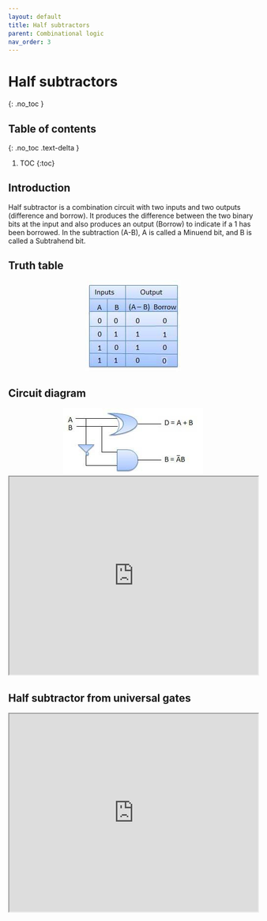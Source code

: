 ```yaml
---
layout: default
title: Half subtractors
parent: Combinational logic
nav_order: 3
---
```


# Half subtractors
{: .no_toc }

## Table of contents
{: .no_toc .text-delta }

1. TOC
{:toc}

## Introduction

Half subtractor is a combination circuit with two inputs and two outputs (difference and borrow). 
It produces the difference between the two binary bits at the input and also produces an output (Borrow) to indicate if a 1 has been borrowed. 
In the subtraction (A-B), A is called a Minuend bit, and B is called a Subtrahend bit.

## Truth table

<div style="text-align:center"><img src="../../assets/images/halfsubstrator_truthtable.jpg" /></div>

## Circuit diagram

<div style="text-align:center"><img src="../../assets/images/halfsubstrator_circuitdiagram.jpg" /></div>

<iframe width="100%" height="400px" src="https://circuitverse.org/simulator/embed/12120" id="projectPreview" scrolling="no" webkitAllowFullScreen mozAllowFullScreen allowFullScreen> </iframe>

## Half subtractor from universal gates 

<iframe width="100%" height="400px" src="https://circuitverse.org/simulator/embed/101817" id="halfSubtractor" scrolling="no" webkitAllowFullScreen mozAllowFullScreen allowFullScreen> </iframe>
